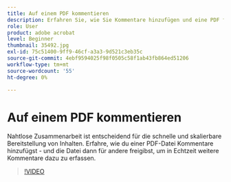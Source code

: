 ```yaml
---
title: Auf einem PDF kommentieren
description: Erfahren Sie, wie Sie Kommentare hinzufügen und eine PDF für andere zum Review freigeben
role: User
product: adobe acrobat
level: Beginner
thumbnail: 35492.jpg
exl-id: 75c51400-9ff9-46cf-a3a3-9d521c3eb35c
source-git-commit: 4ebf9594025f98f0505c58f1ab43fb864ed51206
workflow-type: tm+mt
source-wordcount: '55'
ht-degree: 0%

---
```


# Auf einem PDF kommentieren

Nahtlose Zusammenarbeit ist entscheidend für die schnelle und skalierbare Bereitstellung von Inhalten. Erfahre, wie du einer PDF-Datei Kommentare hinzufügst - und die Datei dann für andere freigibst, um in Echtzeit weitere Kommentare dazu zu erfassen.

>[!VIDEO](https://video.tv.adobe.com/v/35492?quality=12&learn=on&hidetitle=true)
